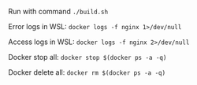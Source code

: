 Run with command `./build.sh`

Error logs in WSL: `docker logs -f nginx 1>/dev/null` 

Access logs in WSL: `docker logs -f nginx 2>/dev/null` 

Docker stop all: `docker stop $(docker ps -a -q)`

Docker delete all: `docker rm $(docker ps -a -q)`
